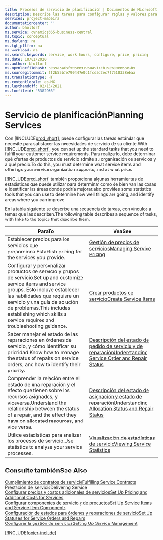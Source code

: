 ```yaml
---
title: Procesos de servicio de planificación | Documentos de Microsoft
description: Describe las tareas para configurar reglas y valores para definir las directivas y los procesos de servicios.
services: project-madeira
documentationcenter: ''
author: bholtorf
ms.service: dynamics365-business-central
ms.topic: conceptual
ms.devlang: na
ms.tgt_pltfrm: na
ms.workload: na
ms.search.keywords: service, work hours, configure, price, pricing
ms.date: 10/01/2020
ms.author: bholtorf
ms.openlocfilehash: 8e39a34d3f503e691960a9f7cb19e6a0e668e3b5
ms.sourcegitcommit: ff2b55b7e790447e0c1fcd5c2ec7f7610338ebaa
ms.translationtype: HT
ms.contentlocale: es-MX
ms.lasthandoff: 02/15/2021
ms.locfileid: "5382936"
---
```

# <a name="planning-services"></a><span data-ttu-id="6b909-103">Servicio de planificación</span><span class="sxs-lookup"><span data-stu-id="6b909-103">Planning Services</span></span>
<span data-ttu-id="6b909-104">Con [!INCLUDE[prod_short](includes/prod_short.md)], puede configurar las tareas estándar que necesite para satisfacer las necesidades de servicio de su cliente.</span><span class="sxs-lookup"><span data-stu-id="6b909-104">With [!INCLUDE[prod_short](includes/prod_short.md)], you can set up the standard tasks that you need to fulfill your customer service requirements.</span></span> <span data-ttu-id="6b909-105">Para realizarlo, debe determinar qué ofertas de productos de servicio admite su organización de servicios y a qué precio.</span><span class="sxs-lookup"><span data-stu-id="6b909-105">To do this, you must determine what service items and offerings your service organization supports, and at what price.</span></span>   

[!INCLUDE[prod_short](includes/prod_short.md)] <span data-ttu-id="6b909-106">también proporciona algunas herramientas de estadísticas que puede utilizar para determinar como de bien van las cosas e identificar las áreas donde podría mejorar.</span><span class="sxs-lookup"><span data-stu-id="6b909-106">also provides some statistics tools that you can use to determine how well things are going, and identify areas where you can improve.</span></span>
  
<span data-ttu-id="6b909-107">En la tabla siguiente se describe una secuencia de tareas, con vínculos a temas que las describen.</span><span class="sxs-lookup"><span data-stu-id="6b909-107">The following table describes a sequence of tasks, with links to the topics that describe them.</span></span>   
  
|<span data-ttu-id="6b909-108">**Para**</span><span class="sxs-lookup"><span data-stu-id="6b909-108">**To**</span></span>|<span data-ttu-id="6b909-109">**Vea**</span><span class="sxs-lookup"><span data-stu-id="6b909-109">**See**</span></span>|  
|------------|-------------|  
|<span data-ttu-id="6b909-110">Establecer precios para los servicios que proporciona.</span><span class="sxs-lookup"><span data-stu-id="6b909-110">Establish pricing for the services you provide.</span></span>|[<span data-ttu-id="6b909-111">Gestión de precios de servicios</span><span class="sxs-lookup"><span data-stu-id="6b909-111">Managing Service Pricing</span></span>](service-service-price-management.md)|
|<span data-ttu-id="6b909-112">Configurar y personalizar productos de servicio y grupos de servicio.</span><span class="sxs-lookup"><span data-stu-id="6b909-112">Set up and customize service items and service groups.</span></span> <span data-ttu-id="6b909-113">Esto incluye establecer las habilidades que requiere un servicio y una guía de solución de problemas.</span><span class="sxs-lookup"><span data-stu-id="6b909-113">This includes establishing which skills a service requires and troubleshooting guidance.</span></span>| [<span data-ttu-id="6b909-114">Crear productos de servicio</span><span class="sxs-lookup"><span data-stu-id="6b909-114">Create Service Items</span></span>](service-how-to-create-service-items.md)|  
|<span data-ttu-id="6b909-115">Saber manejar el estado de las reparaciones en órdenes de servicio, y cómo identificar su prioridad.</span><span class="sxs-lookup"><span data-stu-id="6b909-115">Know how to manage the status of repairs on service orders, and how to identify their priority.</span></span>|[<span data-ttu-id="6b909-116">Descripción del estado de pedido de servicio y de reparación</span><span class="sxs-lookup"><span data-stu-id="6b909-116">Understanding Service Order and Repair Status</span></span>](service-service-order-status-and-repair-status.md)|  
|<span data-ttu-id="6b909-117">Comprender la relación entre el estado de una reparación y el efecto que tienen sobre los recursos asignados, y viceversa.</span><span class="sxs-lookup"><span data-stu-id="6b909-117">Understand the relationship between the status of a repair, and the effect they have on allocated resources, and vice versa.</span></span>|[<span data-ttu-id="6b909-118">Descripción del estado de asignación y estado de reparación</span><span class="sxs-lookup"><span data-stu-id="6b909-118">Understanding Allocation Status and Repair Status</span></span>](service-allocation-status-and-repair-status.md)|  
|<span data-ttu-id="6b909-119">Utilice estadísticas para analizar los procesos de servicio.</span><span class="sxs-lookup"><span data-stu-id="6b909-119">Use statistics to analyze your service processes.</span></span> | [<span data-ttu-id="6b909-120">Visualización de estadísticas de servicio</span><span class="sxs-lookup"><span data-stu-id="6b909-120">Viewing Service Statistics</span></span>](service-service-statistics.md) |

## <a name="see-also"></a><span data-ttu-id="6b909-121">Consulte también</span><span class="sxs-lookup"><span data-stu-id="6b909-121">See Also</span></span>
[<span data-ttu-id="6b909-122">Cumplimiento de contratos de servicio</span><span class="sxs-lookup"><span data-stu-id="6b909-122">Fulfilling Service Contracts</span></span>](service-fulfill-service-contracts.md)  
[<span data-ttu-id="6b909-123">Prestación del servicio</span><span class="sxs-lookup"><span data-stu-id="6b909-123">Delivering Service</span></span>](service-deliver-service.md)  
[<span data-ttu-id="6b909-124">Configurar precios y costos adicionales de servicios</span><span class="sxs-lookup"><span data-stu-id="6b909-124">Set Up Pricing and Additional Costs for Services</span></span>](service-how-setup-service-costs-pricing.md)  
[<span data-ttu-id="6b909-125">Configurar componentes de servicio y de productos</span><span class="sxs-lookup"><span data-stu-id="6b909-125">Set Up Service Items and Service Item Components</span></span>](service-how-setup-service-items.md)  
[<span data-ttu-id="6b909-126">Configuración de estados para órdenes y reparaciones de servicio</span><span class="sxs-lookup"><span data-stu-id="6b909-126">Set Up Statuses for Service Orders and Repairs</span></span>](service-order-repair-status.md)  
[<span data-ttu-id="6b909-127">Configurar la gestión de servicios</span><span class="sxs-lookup"><span data-stu-id="6b909-127">Setting Up Service Management</span></span>](service-setup-service.md)  


[!INCLUDE[footer-include](includes/footer-banner.md)]